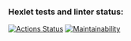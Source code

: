 ### Hexlet tests and linter status:
[![Actions Status](https://github.com/akivonen/frontend-project-11/actions/workflows/hexlet-check.yml/badge.svg)](https://github.com/akivonen/frontend-project-11/actions)
[![Maintainability](https://api.codeclimate.com/v1/badges/d241602263e8a59ea099/maintainability)](https://codeclimate.com/github/akivonen/frontend-project-11/maintainability)
